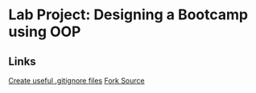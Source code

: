 # Lab Project: Designing a Bootcamp using OOP

## Links

[Create useful .gitignore files](https://www.toptal.com/developers/gitignore/)
[Fork Source](https://github.com/cami-la/desafio-poo-dio/)
